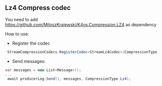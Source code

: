 Lz4 Compress codec
---

You need to add https://github.com/MiloszKrajewski/K4os.Compression.LZ4 as dependency


How to use:

- Register the codec
```csharp
 StreamCompressionCodecs.RegisterCodec<StreamLz4Codec>(CompressionType.Lz4);
```

- Send messages:
```csharp
var messages = new List<Message>();
...
 await producerLog.Send(1, messages, CompressionType.Lz4);               
```